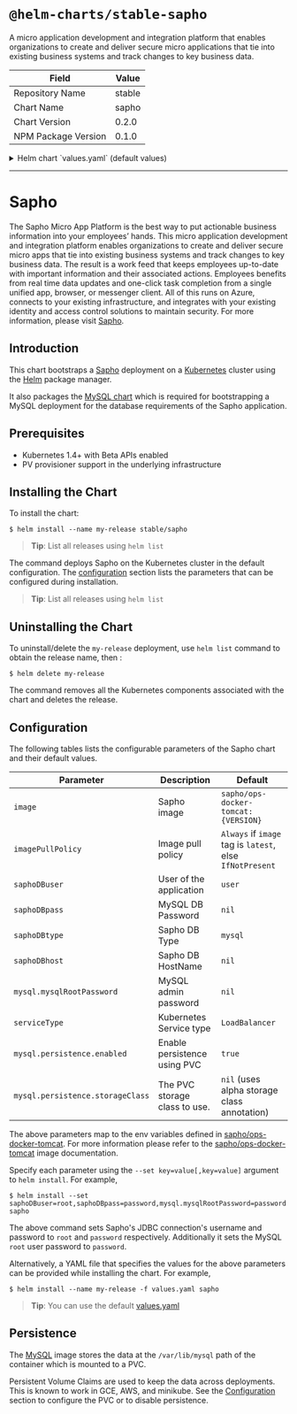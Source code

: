 # `@helm-charts/stable-sapho`

A micro application development and integration platform that enables organizations to create and deliver secure micro applications that tie into existing business systems and track changes to key business data.

| Field               | Value  |
| ------------------- | ------ |
| Repository Name     | stable |
| Chart Name          | sapho  |
| Chart Version       | 0.2.0  |
| NPM Package Version | 0.1.0  |

<details>

<summary>Helm chart `values.yaml` (default values)</summary>

```yaml
# Default values for sapho.
# This is a YAML-formatted file.
# Declare variables to be passed into your templates.
replicaCount: 1
image: sapho/ops-docker-tomcat:8-jre8

mysql:
  persistence:
    enabled: true
    ## mysql data Persistent Volume Storage Class
    ## If defined, storageClassName: <storageClass>
    ## If set to "-", storageClassName: "", which disables dynamic provisioning
    ## If undefined (the default) or set to null, no storageClassName spec is
    ##   set, choosing the default provisioner.  (gp2 on AWS, standard on
    ##   GKE, AWS & OpenStack)
    ##
    # storageClass: "-"
    accessMode: ReadWriteOnce
    size: 8Gi
  resources:
    requests:
      memory: 512Mi
      cpu: 250m

service:
  name: sapho
  type: LoadBalancer
  externalPort: 80
  internalPort: 8080

resources:
  #  limits:
  #    cpu: 500m
  #    memory: 2048Mi
  requests:
    cpu: 250m
    memory: 2048Mi
saphoDBport: 3306
saphoDBtype: mysql
saphoDBuser: root
```

</details>

---

# Sapho

The Sapho Micro App Platform is the best way to put actionable business information into your employees’ hands. This micro application development and integration platform enables organizations to create and deliver secure micro apps that tie into existing business systems and track changes to key business data. The result is a work feed that keeps employees up-to-date with important information and their associated actions. Employees benefits from real time data updates and one-click task completion from a single unified app, browser, or messenger client. All of this runs on Azure, connects to your existing infrastructure, and integrates with your existing identity and access control solutions to maintain security. For more information, please visit [Sapho](https://www.sapho.com/).

## Introduction

This chart bootstraps a [Sapho](https://bitbucket.org/sapho/ops-docker-tomcat/) deployment on a [Kubernetes](http://kubernetes.io) cluster using the [Helm](https://helm.sh) package manager.

It also packages the [MySQL chart](https://github.com/kubernetes/charts/tree/master/stable/mysql) which is required for bootstrapping a MySQL deployment for the database requirements of the Sapho application.

## Prerequisites

- Kubernetes 1.4+ with Beta APIs enabled
- PV provisioner support in the underlying infrastructure

## Installing the Chart

To install the chart:

```console
$ helm install --name my-release stable/sapho
```

> **Tip**: List all releases using `helm list`

The command deploys Sapho on the Kubernetes cluster in the default configuration. The [configuration](#configuration) section lists the parameters that can be configured during installation.

> **Tip**: List all releases using `helm list`

## Uninstalling the Chart

To uninstall/delete the `my-release` deployment, use `helm list` command to obtain the release name, then :

```console
$ helm delete my-release
```

The command removes all the Kubernetes components associated with the chart and deletes the release.

## Configuration

The following tables lists the configurable parameters of the Sapho chart and their default values.

| Parameter                        | Description                   | Default                                                  |
| -------------------------------- | ----------------------------- | -------------------------------------------------------- |
| `image`                          | Sapho image                   | `sapho/ops-docker-tomcat:{VERSION}`                      |
| `imagePullPolicy`                | Image pull policy             | `Always` if `image` tag is `latest`, else `IfNotPresent` |
| `saphoDBuser`                    | User of the application       | `user`                                                   |
| `saphoDBpass`                    | MySQL DB Password             | `nil`                                                    |
| `saphoDBtype`                    | Sapho DB Type                 | `mysql`                                                  |
| `saphoDBhost`                    | Sapho DB HostName             | `nil`                                                    |
| `mysql.mysqlRootPassword`        | MySQL admin password          | `nil`                                                    |
| `serviceType`                    | Kubernetes Service type       | `LoadBalancer`                                           |
| `mysql.persistence.enabled`      | Enable persistence using PVC  | `true`                                                   |
| `mysql.persistence.storageClass` | The PVC storage class to use. | `nil` (uses alpha storage class annotation)              |

The above parameters map to the env variables defined in [sapho/ops-docker-tomcat](https://bitbucket.org/sapho/ops-docker-tomcat). For more information please refer to the [sapho/ops-docker-tomcat](https://bitbucket.org/sapho/ops-docker-tomcat) image documentation.

Specify each parameter using the `--set key=value[,key=value]` argument to `helm install`. For example,

```console
$ helm install --set saphoDBuser=root,saphoDBpass=password,mysql.mysqlRootPassword=password sapho
```

The above command sets Sapho's JDBC connection's username and password to `root` and `password` respectively. Additionally it sets the MySQL `root` user password to `password`.

Alternatively, a YAML file that specifies the values for the above parameters can be provided while installing the chart. For example,

```console
$ helm install --name my-release -f values.yaml sapho
```

> **Tip**: You can use the default [values.yaml](values.yaml)

## Persistence

The [MySQL](https://hub.docker.com/_/mysql/) image stores the data at the `/var/lib/mysql` path of the container which is mounted to a PVC.

Persistent Volume Claims are used to keep the data across deployments. This is known to work in GCE, AWS, and minikube.
See the [Configuration](#configuration) section to configure the PVC or to disable persistence.
